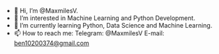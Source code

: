 - 👋 Hi, I’m @MaxmilesV.
- 👀 I’m interested in Machine Learning and Python Development.
- 🌱 I’m currently learning Python, Data Science and Machine Learning.
- 📫 How to reach me: 
      Telegram: @MaxmilesV
      E-mail: ben10200374@gmail.com

<!---
MaxmilesV/MaxmilesV is a ✨ special ✨ repository because its `README.md` (this file) appears on your GitHub profile.
You can click the Preview link to take a look at your changes.
--->

